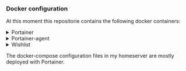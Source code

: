 ### Docker configuration
At this moment this repositorie contains the following docker containers:

<details>
  <summary> Portainer </summary>
  
  [Portainer](https://github.com/bes-r/docker-compose/tree/main/portainer) is a GUI to manage Docker containers.

</details>

<details>
  <summary> Portainer-agent </summary>
  
  [Portainer-agent](https://github.com/bes-r/docker-compose/tree/main/portainer-agent) let's you connect to another instance of Docker

</details>


<details>
  <summary> Wishlist </summary>

  [Wishlist](https://github.com/bes-r/docker-compose/tree/main/wishlist) is created as a wishlist for Christmas. But it can also be used for other celebrations. I'm still looking for a better and cleaner solution.

</details>

The docker-compose configuration files in my homeserver are mostly deployed with Portainer.
